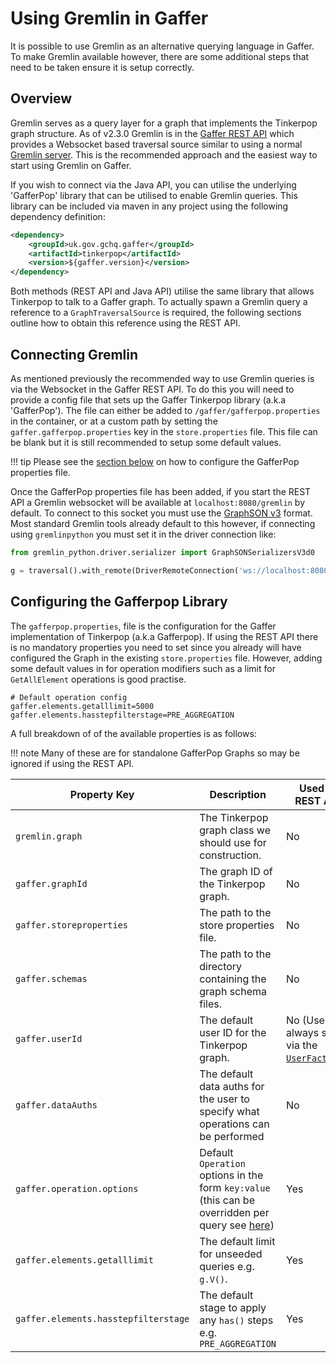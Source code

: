 # Using Gremlin in Gaffer

It is possible to use Gremlin as an alternative querying language in Gaffer. To
make Gremlin available however, there are some additional steps that need to be
taken ensure it is setup correctly.

## Overview

Gremlin serves as a query layer for a graph that implements the Tinkerpop graph
structure. As of v2.3.0 Gremlin is in the [Gaffer REST API](./gaffer-docker/gaffer-images.md)
which provides a Websocket based traversal source similar to using a normal
[Gremlin server](https://tinkerpop.apache.org/docs/current/reference/#connecting-gremlin-server).
This is the recommended approach and the easiest way to start using Gremlin on
Gaffer.

If you wish to connect via the Java API, you can utilise the underlying
 'GafferPop' library that can be utilised to enable Gremlin queries. This
library can be included via maven in any project using the following dependency
definition:

```xml
<dependency>
    <groupId>uk.gov.gchq.gaffer</groupId>
    <artifactId>tinkerpop</artifactId>
    <version>${gaffer.version}</version>
</dependency>
```

Both methods (REST API and Java API) utilise the same library that allows
Tinkerpop to talk to a Gaffer graph. To actually spawn a Gremlin query a
reference to a `GraphTraversalSource` is required, the following sections
outline how to obtain this reference using the REST API.

## Connecting Gremlin

As mentioned previously the recommended way to use Gremlin queries is via the
Websocket in the Gaffer REST API. To do this you will need to provide a config
file that sets up the Gaffer Tinkerpop library (a.k.a 'GafferPop'). The file can
either be added to `/gaffer/gafferpop.properties` in the container, or at a
 custom path by setting the `gaffer.gafferpop.properties` key in the
`store.properties` file. This file can be blank but it is still recommended to
setup some default values.

!!! tip
    Please see the [section below](#configuring-the-gafferpop-library) on how to
    configure the GafferPop properties file.

Once the GafferPop properties file has been added, if you start the REST API a
Gremlin websocket will be available at `localhost:8080/gremlin` by default.
To connect to this socket you must use the [GraphSON v3](https://tinkerpop.apache.org/docs/current/dev/io/#graphson)
format. Most standard Gremlin tools already default to this however, if
connecting using `gremlinpython` you must set it in the driver connection like:

```python
from gremlin_python.driver.serializer import GraphSONSerializersV3d0

g = traversal().with_remote(DriverRemoteConnection('ws://localhost:8080/gremlin', 'g', message_serializer=GraphSONSerializersV3d0()))
```

## Configuring the Gafferpop Library

The `gafferpop.properties`, file is the configuration for the Gaffer
implementation of Tinkerpop (a.k.a Gafferpop). If using the REST API there is no
mandatory properties you need to set since you already will have configured the
Graph in the existing `store.properties` file. However, adding some default
values in for operation modifiers such as a limit for `GetAllElement`
operations is good practise.

```properties
# Default operation config
gaffer.elements.getalllimit=5000
gaffer.elements.hasstepfilterstage=PRE_AGGREGATION
```

A full breakdown of of the available properties is as follows:

!!! note
    Many of these are for standalone GafferPop Graphs so may be ignored if using
    the REST API.

| Property Key | Description | Used in REST API |
| --- | --- | --- |
| `gremlin.graph` | The Tinkerpop graph class we should use for construction. | No |
| `gaffer.graphId` | The graph ID of the Tinkerpop graph. | No |
| `gaffer.storeproperties` | The path to the store properties file. | No |
| `gaffer.schemas` | The path to the directory containing the graph schema files. | No |
| `gaffer.userId` | The default user ID for the Tinkerpop graph. | No (User is always set via the [`UserFactory`](../security/user-control.md).) |
| `gaffer.dataAuths` | The default data auths for the user to specify what operations can be performed | No |
| `gaffer.operation.options` | Default `Operation` options in the form `key:value` (this can be overridden per query see [here](../../user-guide/query/gremlin/custom-features.md)) | Yes |
| `gaffer.elements.getalllimit` | The default limit for unseeded queries e.g. `g.V()`. | Yes |
| `gaffer.elements.hasstepfilterstage` | The default stage to apply any `has()` steps e.g. `PRE_AGGREGATION` | Yes |
